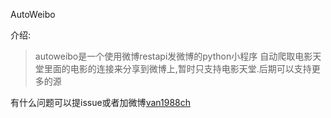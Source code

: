 AutoWeibo

介绍:
> autoweibo是一个使用微博restapi发微博的python小程序
> 自动爬取电影天堂里面的电影的连接来分享到微博上,暂时只支持电影天堂.后期可以支持更多的源

有什么问题可以提issue或者加微博[van1988ch](https://weibo.com/2296015293/profile)
